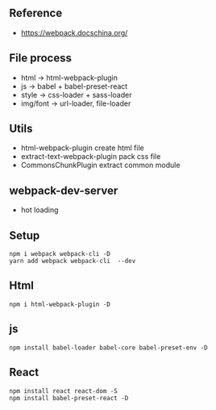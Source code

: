 ## Reference
- https://webpack.docschina.org/

## File process
- html -> html-webpack-plugin
- js -> babel + babel-preset-react
- style -> css-loader + sass-loader
- img/font -> url-loader, file-loader


## Utils
- html-webpack-plugin    create html file
- extract-text-webpack-plugin  pack css file
- CommonsChunkPlugin     extract common module

## webpack-dev-server
- hot loading


## Setup
```
npm i webpack webpack-cli -D
yarn add webpack webpack-cli  --dev
```

## Html
```
npm i html-webpack-plugin -D
```

## js
```
npm install babel-loader babel-core babel-preset-env -D
```

## React
```
npm install react react-dom -S
npm install babel-preset-react -D
```